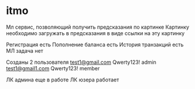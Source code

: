 # itmo
Мл сервис, позволяющий получить предсказания по картинке
Картинку необходимо загружать в предсказания в виде ссылки на эту картинку

Регистрация есть
Пополнение баланса есть
История транзакций есть
МЛ задача нет

Созданы 2 пользователя 
test1@gmail.com Qwerty123! admin
test1@gmail1.com Qwerty123! member

ЛК админа еще в работе
ЛК юзера работает

